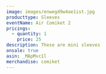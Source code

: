 ```yaml
---
image: images/enwegd9w4ae1ist.jpg
producttype: Sleeves
eventName: Air Comiket 2
pricings:
  - quantity: 1
    price: 25
description: These are mini sleeves
onsale: true
asin: _MApMvc1l
merchandise: comiket
---
```


